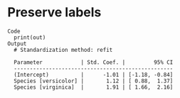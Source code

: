 # Preserve labels

    Code
      print(out)
    Output
      # Standardization method: refit
      
      Parameter            | Std. Coef. |         95% CI
      --------------------------------------------------
      (Intercept)          |      -1.01 | [-1.18, -0.84]
      Species [versicolor] |       1.12 | [ 0.88,  1.37]
      Species [virginica]  |       1.91 | [ 1.66,  2.16]

